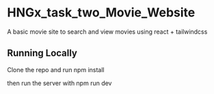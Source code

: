 # HNGx_task_two_Movie_Website

A basic movie site to search and view movies using react + tailwindcss

## Running Locally

Clone the repo and run npm install

then run the server with npm run dev


